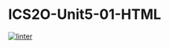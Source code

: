 # ICS2O-Unit5-01-HTML
 [![linter](https://github.com/Samir-Allaham/ICS2O-Unit5-01-HTML/workflows/linter/badge.svg)](https://github.com/marketplace/actions/super-linter) 
